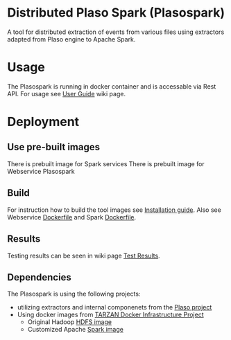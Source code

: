 # Distributed Plaso Spark (Plasospark)
A tool for distributed extraction of events from various files using extractors adapted from Plaso engine to Apache Spark.

# Usage
The Plasospark is running in docker container and is accessable via Rest API.
For usage see [User Guide](https://github.com/MiroslaviS/Distributed-Plaso-Spark/wiki/User-Guide) wiki page.

# Deployment

## Use pre-built images 
There is prebuilt image for Spark services 
There is prebuilt image for Webservice Plasospark

## Build
For instruction how to build the tool images see [Installation guide](https://github.com/MiroslaviS/Distributed-Plaso-Spark/wiki/Installation-guide).
Also see Webservice [Dockerfile](https://github.com/MiroslaviS/Distributed-Plaso-Spark/blob/master/docker-app/Dockerfile) and Spark [Dockerfile](https://github.com/MiroslaviS/Distributed-Plaso-Spark/blob/master/spark/Dockerfile).

## Results
Testing results can be seen in wiki page [Test Results](https://github.com/MiroslaviS/Distributed-Plaso-Spark/wiki/Plasospark-test-results).


## Dependencies
The Plasospark is using the following projects:
* utilizing extractors and internal componenets from the [Plaso project](https://github.com/log2timeline/plaso)
* Using docker images from [TARZAN Docker Infrastructure Project](https://gitlab.com/rychly-edu/projects/tarzan-docker-infrastructure)
  * Original Hadoop [HDFS image](https://gitlab.com/rychly-edu/docker/docker-hdfs)
  * Customized Apache [Spark image](https://gitlab.com/rychly-edu/docker/docker-spark)
